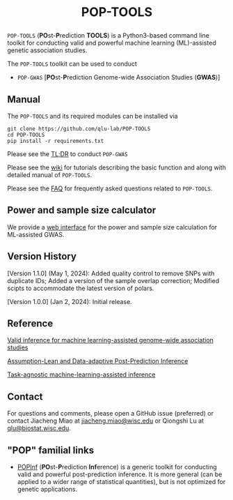 <h1 align="center">
<p> POP-TOOLS
</h1>

`POP-TOOLS` (**PO**st-**P**rediction **TOOLS**) is a Python3-based command line toolkit for conducting valid and powerful machine learning (ML)-assisted genetic association studies. 

The `POP-TOOLS` toolkit can be used to conduct
* `POP-GWAS` [**PO**st-**P**rediction Genome-wide Association Studies (**GWAS**)]

## Manual

The `POP-TOOLS` and its required modules can be installed via 

```
git clone https://github.com/qlu-lab/POP-TOOLS
cd POP-TOOLS
pip install -r requirements.txt
```

Please see the [TL;DR](https://github.com/qlu-lab/POP-TOOLS/wiki/1.-POP%E2%80%90GWAS#tldr) to conduct `POP-GWAS`

Please see the [wiki](https://github.com/qlu-lab/POP-TOOLS/wiki) for tutorials describing the basic function and along with detailed manual of `POP-TOOLS`. 

Please see the [FAQ](https://github.com/qlu-lab/POP-TOOLS/wiki/FAQ) for frequently asked questions related to `POP-TOOLS`.

## Power and sample size calculator

We provide a [web interface](https://jmiao24.shinyapps.io/pop-gwas/) for the power and sample size calculation for ML-assisted GWAS.

## Version History
[Version 1.1.0] (May 1, 2024): Added quality control to remove SNPs with duplicate IDs; Added a version of the sample overlap correction; Modified scipts to accommodate the latest version of polars.
  
[Version 1.0.0] (Jan 2, 2024): Initial release.

## Reference

[Valid inference for machine learning-assisted genome-wide association studies](https://www.nature.com/articles/s41588-024-01934-0)

[Assumption-Lean and Data-adaptive Post-Prediction Inference](https://arxiv.org/abs/2311.14220)

[Task-agnostic machine-learning-assisted inference](https://arxiv.org/abs/2405.20039)

## Contact

For questions and comments, please open a GitHub issue (preferred) or contact Jiacheng Miao at jiacheng.miao@wisc.edu or Qiongshi Lu at qlu@biostat.wisc.edu.

## "POP" familial links
* [POPInf](https://github.com/qlu-lab/POPinf) (**PO**st-**P**rediction **Inf**erence) is a generic toolkit for conducting valid and powerful post-prediction inference. It is more general (can be applied to a wider range of statistical quantities), but is not optimized for genetic applications.

